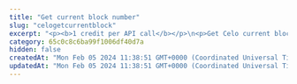 ```yaml
---
title: "Get current block number"
slug: "celogetcurrentblock"
excerpt: "<p><b>1 credit per API call</b></p>\n<p>Get Celo current block number. This is the number of the latest block in the blockchain.</p>"
category: 65c0c8c6ba99f1006df40d7a
hidden: false
createdAt: "Mon Feb 05 2024 11:38:51 GMT+0000 (Coordinated Universal Time)"
updatedAt: "Mon Feb 05 2024 11:38:51 GMT+0000 (Coordinated Universal Time)"
---
```

